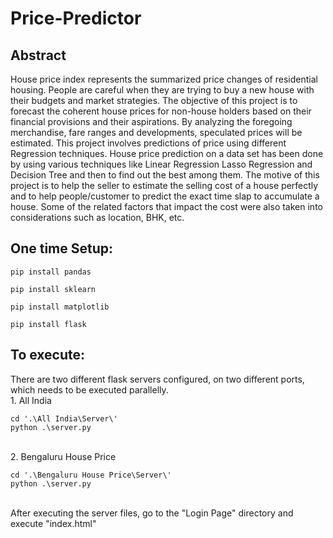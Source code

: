 # Price-Predictor

<h2>Abstract</h2>
House price index represents the summarized price changes of residential housing.
People are careful when they are trying to buy a new house with their budgets and market 
strategies. The objective of this project is to forecast the coherent house prices for non-house holders 
based on their financial provisions and their aspirations. By analyzing the 
foregoing merchandise, fare ranges and developments, speculated prices will be estimated.
This project involves predictions of price using different Regression techniques. House price 
prediction on a data set has been done by using various techniques like Linear Regression 
Lasso Regression and Decision Tree and then to find out the best among them. The motive 
of this project is to help the seller to estimate the selling cost of a house perfectly and to help 
people/customer to predict the exact time slap to accumulate a house. Some of the related 
factors that impact the cost were also taken into considerations such as location, BHK, etc.
 <br>

<h2>One time Setup:</h2>
        
    pip install pandas
           
    pip install sklearn
    
    pip install matplotlib
    
    pip install flask
    
    
 <h2>To execute:</h2>
There are two different flask servers configured, on two different ports, which needs to be executed parallelly.<br>
1. All India


    cd '.\All India\Server\'
    python .\server.py
    
  <br>  
2. Bengaluru House Price    


    cd '.\Bengaluru House Price\Server\'
    python .\server.py
    

<br>After executing the server files, go to the "Login Page" directory and execute "index.html"
